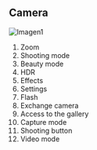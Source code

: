 ## Camera

![Imagen1](http://static.energysistem.com/images/manuals/39594/542d11228abed.jpg)


1. Zoom
2. Shooting mode
3. Beauty mode
4. HDR
5. Effects
6. Settings
7. Flash
8. Exchange camera
9. Access to the gallery
10. Capture mode
11. Shooting button
12. Video mode
